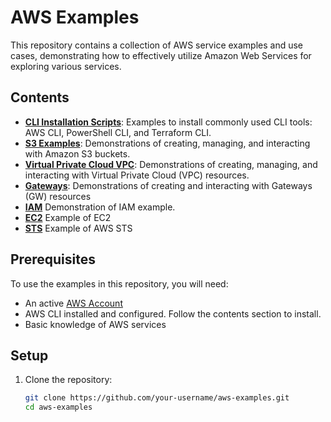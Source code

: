# AWS Examples

This repository contains a collection of AWS service examples and use cases, demonstrating how to effectively utilize Amazon Web Services for exploring various services.

## Contents

- **[CLI Installation Scripts](https://github.com/HrithikSawant/aws-examples/blob/main/bin/README.md)**: Examples to install commonly used CLI tools: AWS CLI, PowerShell CLI, and Terraform CLI.
- **[S3 Examples](https://github.com/HrithikSawant/aws-examples/blob/main/s3/README.md)**: Demonstrations of creating, managing, and interacting with Amazon S3 buckets.
- **[Virtual Private Cloud VPC](https://github.com/HrithikSawant/aws-examples/blob/main/vpc/README.md)**: Demonstrations of creating, managing, and interacting with Virtual Private Cloud (VPC) resources.
- **[Gateways](https://github.com/HrithikSawant/aws-examples/blob/main/gw/README.md)**: Demonstrations of creating and interacting with Gateways (GW) resources
- **[IAM](https://github.com/HrithikSawant/aws-examples/blob/main/iam/polp/README.md)**
Demonstration of IAM example.
- **[EC2](https://github.com/HrithikSawant/aws-examples/blob/main/ec2/README.md)** Example of EC2
- **[STS](https://github.com/HrithikSawant/aws-examples/blob/main/api/sts/README.md)** Example of AWS STS

## Prerequisites

To use the examples in this repository, you will need:

- An active [AWS Account](https://aws.amazon.com/)
- AWS CLI installed and configured. Follow the contents section to install.
- Basic knowledge of AWS services

## Setup

1. Clone the repository:
   ```bash
   git clone https://github.com/your-username/aws-examples.git
   cd aws-examples
    ```